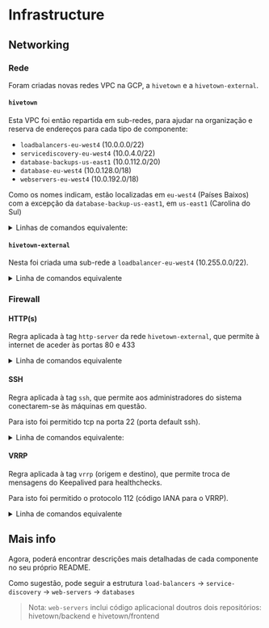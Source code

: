 # Infrastructure

## Networking

### Rede
Foram criadas novas redes VPC na GCP, a `hivetown` e a `hivetown-external`.

#### `hivetown`
Esta VPC foi então repartida em sub-redes, para ajudar na organização e reserva de endereços para cada tipo de componente:
- `loadbalancers-eu-west4` (10.0.0.0/22)
- `servicediscovery-eu-west4` (10.0.4.0/22)
- `database-backups-us-east1` (10.0.112.0/20)
- `database-eu-west4` (10.0.128.0/18)
- `webservers-eu-west4` (10.0.192.0/18)

Como os nomes indicam, estão localizadas em `eu-west4` (Países Baixos) com a excepção da `database-backup-us-east1`, em `us-east1` (Carolina do Sul)

<details>
<summary>Linhas de comandos equivalente:</summary>

```bash
gcloud compute networks create hivetown --project=hivetown --subnet-mode=custom --mtu=1460 --bgp-routing-mode=regional

gcloud compute networks subnets create loadbalancers-eu-west4 --project=hivetown --description=Load\ Balancing\ Network --range=10.0.0.0/22 --stack-type=IPV4_ONLY --network=hivetown --region=europe-west4 --enable-private-ip-google-access

gcloud compute networks subnets create servicediscovery-eu-west4 --project=hivetown --description=Service\ Discovery\ Network --range=10.0.4.0/22 --stack-type=IPV4_ONLY --network=hivetown --region=europe-west4

gcloud compute networks subnets create database-backups-us-east1 --project=hivetown --description=Database\ Backups\ Network --range=10.0.112.0/20 --stack-type=IPV4_ONLY --network=hivetown --region=us-east1

gcloud compute networks subnets create database-eu-west4 --project=hivetown --description=Databases\ Network --range=10.0.128.0/18 --stack-type=IPV4_ONLY --network=hivetown --region=europe-west4 --enable-private-ip-google-access

gcloud compute networks subnets create webservers-eu-west4 --project=hivetown --description=Web\ Servers\ Network --range=10.0.192.0/18 --stack-type=IPV4_ONLY --network=hivetown --region=europe-west4

```
</details>

#### `hivetown-external`
Nesta foi criada uma sub-rede a `loadbalancer-eu-west4` (10.255.0.0/22).

<details>
<summary>Linha de comandos equivalente</summary>

```bash
gcloud compute networks create hivetown-external --project=hivetown --description=External\ Interface\ for\ Hivetown --subnet-mode=custom --mtu=1460 --bgp-routing-mode=regional

gcloud compute networks subnets create loadbalancer-eu-west4 --project=hivetown --description=Load\ balancer\ external\ subnet --range=10.255.0.0/22 --stack-type=IPV4_ONLY --network=hivetown-external --region=europe-west4
```
</details>

### Firewall

#### HTTP(s)
Regra aplicada à tag `http-server` da rede `hivetown-external`, que permite à internet de aceder às portas 80 e 433

<details>
<summary>Linha de comandos equivalente</summary>

```bash
gcloud compute --project=hivetown firewall-rules create hivetown-external-allow-http --direction=INGRESS --priority=1000 --network=hivetown-external --action=ALLOW --rules=tcp:80,tcp:433 --source-ranges=0.0.0.0/0 --target-tags=http-server
```
</details>

#### SSH
Regra aplicada à tag `ssh`, que permite aos administradores do sistema conectarem-se às máquinas em questão.

Para isto foi permitido tcp na porta 22 (porta default ssh).

<details>
<summary>Linha de comandos equivalente:</summary>

```bash
gcloud compute --project=hivetown firewall-rules create hivetown-allow-ssh --description="Allow SSH" --direction=INGRESS --priority=65534 --network=hivetown --action=ALLOW --rules=tcp:22 --source-ranges=35.235.240.0/20 --target-tags=ssh
```
</details>

#### VRRP
Regra aplicada à tag `vrrp` (origem e destino), que permite troca de mensagens do Keepalived para healthchecks.

Para isto foi permitido o protocolo 112 (código IANA para o VRRP).

<details>
<summary>Linha de comandos equivalente</summary>

```bash
gcloud compute --project=hivetown firewall-rules create hivetown-allow-vrrp --description="Allow VRRP" --direction=INGRESS --priority=1000 --network=hivetown --action=ALLOW --rules=112 --source-ranges=10.0.0.0/22,10.0.128.0/18 --source-tags=vrrp --target-tags=vrrp
```
</details>

## Mais info
Agora, poderá encontrar descrições mais detalhadas de cada componente no seu próprio README.

Como sugestão, pode seguir a estrutura `load-balancers` -> `service-discovery` -> `web-servers` -> `databases`
> Nota: `web-servers` inclui código aplicacional doutros dois repositórios: hivetown/backend e hivetown/frontend
